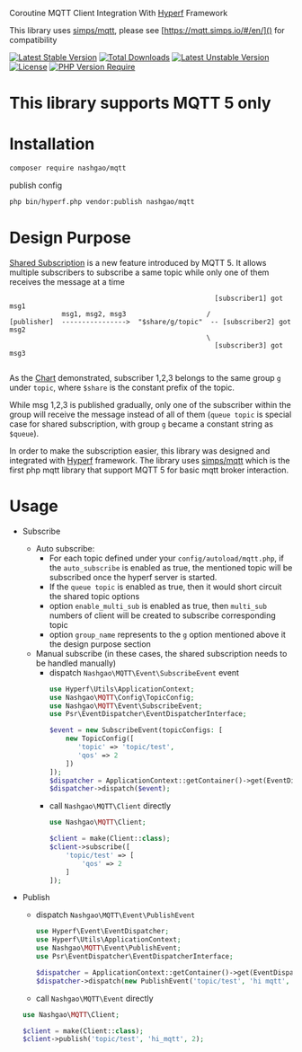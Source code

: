 Coroutine MQTT Client Integration With [Hyperf](https://github.com/hyperf/hyperf) Framework

This library uses [simps/mqtt](https://github.com/simps/mqtt), please see [https://mqtt.simps.io/#/en/]() for compatibility

[![Latest Stable Version](http://poser.pugx.org/nashgao/mqtt/v)](https://packagist.org/packages/nashgao/mqtt) 
[![Total Downloads](http://poser.pugx.org/nashgao/mqtt/downloads)](https://packagist.org/packages/nashgao/mqtt) 
[![Latest Unstable Version](http://poser.pugx.org/nashgao/mqtt/v/unstable)](https://packagist.org/packages/nashgao/mqtt) 
[![License](http://poser.pugx.org/nashgao/mqtt/license)](https://packagist.org/packages/nashgao/mqtt) [![PHP Version Require](http://poser.pugx.org/nashgao/mqtt/require/php)](https://packagist.org/packages/nashgao/mqtt)

# This library supports MQTT 5 only

# Installation
```bash
composer require nashgao/mqtt
```

publish config
```bash
php bin/hyperf.php vendor:publish nashgao/mqtt
```

# Design Purpose

[Shared Subscription](https://www.emqx.com/en/blog/introduction-to-mqtt5-protocol-shared-subscription) is a new feature introduced by MQTT 5. It allows multiple subscribers to subscribe a same topic while only one of them receives the message at a time


```
                                                   [subscriber1] got msg1
             msg1, msg2, msg3                    /
[publisher]  ---------------->  "$share/g/topic"  -- [subscriber2] got msg2
                                                 \
                                                   [subscriber3] got msg3
   
```

As the [Chart](https://www.emqx.io/docs/en/v5.0/advanced/shared-subscriptions.html#shared-subscriptions-in-group) demonstrated, subscriber 1,2,3 belongs to the same group ```g``` under ```topic```, where ```$share``` is the constant prefix of the topic.

While msg 1,2,3 is published gradually, only one of the subscriber within the group will receive the message instead of all of them (```queue topic``` is special case for shared subscription, with group ```g``` became a constant string as ```$queue```). 

In order to make the subscription easier, this library was designed and integrated with [Hyperf](https://github.com/hyperf/hyperf) framework. The library uses [simps/mqtt](https://github.com/simps/mqtt)  which is the first php mqtt library that support MQTT 5 for basic mqtt broker interaction.

# Usage

- Subscribe
  - Auto subscribe:
    - For each topic defined under your ```config/autoload/mqtt.php```, if the ```auto_subscribe``` is enabled as true, the mentioned topic will be subscribed once the hyperf server is started.
    - If the ```queue topic``` is enabled as true, then it would short circuit the shared topic options
    - option ```enable_multi_sub``` is enabled as true, then ```multi_sub``` numbers of client will be created to subscribe corresponding topic
    - option ```group_name``` represents to the ```g``` option mentioned above it the design purpose section
  - Manual subscribe (in these cases, the shared subscription needs to be handled manually)
    - dispatch ```Nashgao\MQTT\Event\SubscribeEvent``` event
      ```php
      use Hyperf\Utils\ApplicationContext;
      use Nashgao\MQTT\Config\TopicConfig;
      use Nashgao\MQTT\Event\SubscribeEvent;
      use Psr\EventDispatcher\EventDispatcherInterface;  
    
      $event = new SubscribeEvent(topicConfigs: [
          new TopicConfig([
             'topic' => 'topic/test',
             'qos' => 2
          ])
      ]);
      $dispatcher = ApplicationContext::getContainer()->get(EventDispatcherInterface::class);
      $dispatcher->dispatch($event);
      ```
    - call ```Nashgao\MQTT\Client``` directly
      ```php 
      use Nashgao\MQTT\Client;

      $client = make(Client::class);
      $client->subscribe([
          'topic/test' => [
              'qos' => 2
          ]
      ]);  
      ```
  

- Publish
  - dispatch ```Nashgao\MQTT\Event\PublishEvent```
    ```php 
    use Hyperf\Event\EventDispatcher;
    use Hyperf\Utils\ApplicationContext;
    use Nashgao\MQTT\Event\PublishEvent;
    use Psr\EventDispatcher\EventDispatcherInterface;
    
    $dispatcher = ApplicationContext::getContainer()->get(EventDispatcherInterface::class);
    $dispatcher->dispatch(new PublishEvent('topic/test', 'hi mqtt', 2)); 
    ```
  -  call ```Nashgao\MQTT\Event``` directly
    ```php
    use Nashgao\MQTT\Client;
    
    $client = make(Client::class);
    $client->publish('topic/test', 'hi_mqtt', 2);
    ```

